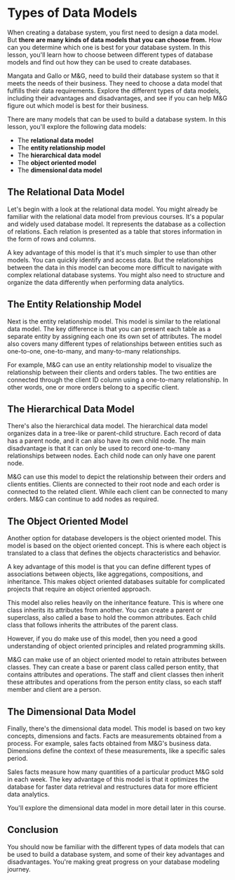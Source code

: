# **Types of Data Models**

When creating a database system, you first need to design a data model. But **there are many kinds of data models that you can choose from.** How can you determine which one is best for your database system. In this lesson, you'll learn how to choose between different types of database models and find out how they can be used to create databases.

Mangata and Gallo or M&G, need to build their database system so that it meets the needs of their business. They need to choose a data model that fulfills their data requirements. Explore the different types of data models, including their advantages and disadvantages, and see if you can help M&G figure out which model is best for their business.

There are many models that can be used to build a database system. In this lesson, you'll explore the following data models:

- The **relational data model**  
- The **entity relationship model**  
- The **hierarchical data model**
- The **object oriented model**
- The **dimensional data model** 

## **The Relational Data Model**

Let's begin with a look at the relational data model. You might already be familiar with the relational data model from previous courses. It's a popular and widely used database model. It represents the database as a collection of relations. Each relation is presented as a table that stores information in the form of rows and columns.

A key advantage of this model is that it's much simpler to use than other models. You can quickly identify and access data. But the relationships between the data in this model can become more difficult to navigate with complex relational database systems. You might also need to structure and organize the data differently when performing data analytics.

## **The Entity Relationship Model**

Next is the entity relationship model. This model is similar to the relational data model. The key difference is that you can present each table as a separate entity by assigning each one its own set of attributes. The model also covers many different types of relationships between entities such as one-to-one, one-to-many, and many-to-many relationships.

For example, M&G can use an entity relationship model to visualize the relationship between their clients and orders tables. The two entities are connected through the client ID column using a one-to-many relationship. In other words, one or more orders belong to a specific client.

## **The Hierarchical Data Model**

There's also the hierarchical data model. The hierarchical data model organizes data in a tree-like or parent-child structure. Each record of data has a parent node, and it can also have its own child node. The main disadvantage is that it can only be used to record one-to-many relationships between nodes. Each child node can only have one parent node.

M&G can use this model to depict the relationship between their orders and clients entities. Clients are connected to their root node and each order is connected to the related client. While each client can be connected to many orders. M&G can continue to add nodes as required.

## **The Object Oriented Model**

Another option for database developers is the object oriented model. This model is based on the object oriented concept. This is where each object is translated to a class that defines the objects characteristics and behavior.

A key advantage of this model is that you can define different types of associations between objects, like aggregations, compositions, and inheritance. This makes object oriented databases suitable for complicated projects that require an object oriented approach.

This model also relies heavily on the inheritance feature. This is where one class inherits its attributes from another. You can create a parent or superclass, also called a base to hold the common attributes. Each child class that follows inherits the attributes of the parent class.

However, if you do make use of this model, then you need a good understanding of object oriented principles and related programming skills.

M&G can make use of an object oriented model to retain attributes between classes. They can create a base or parent class called person entity, that contains attributes and operations. The staff and client classes then inherit these attributes and operations from the person entity class, so each staff member and client are a person.

## **The Dimensional Data Model**

Finally, there's the dimensional data model. This model is based on two key concepts, dimensions and facts. Facts are measurements obtained from a process. For example, sales facts obtained from M&G's business data. Dimensions define the context of these measurements, like a specific sales period.

Sales facts measure how many quantities of a particular product M&G sold in each week. The key advantage of this model is that it optimizes the database for faster data retrieval and restructures data for more efficient data analytics.

You'll explore the dimensional data model in more detail later in this course.

## **Conclusion**

You should now be familiar with the different types of data models that can be used to build a database system, and some of their key advantages and disadvantages. You're making great progress on your database modeling journey.
